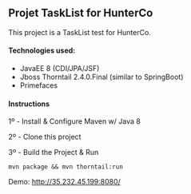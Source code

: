 ## Projet TaskList for HunterCo
This project is a TaskList test for HunterCo. 

#### Technologies used: 

- JavaEE 8 (CDI/JPA/JSF) 
- Jboss Thorntail 2.4.0.Final (similar to SpringBoot) 
- Primefaces

#### Instructions
1º -  Install & Configure Maven w/ Java 8

2º -  Clone this project

3º - Build the Project & Run
```
mvn package && mvn thorntail:run
```

Demo: http://35.232.45.199:8080/
